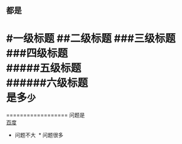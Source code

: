 都是
------
#一级标题
##二级标题
###三级标题<br>
###四级标题<br>
#####五级标题<br>
######六级标题<br>
是多`少`
=====

==================
问题是<br>[百度](https://www.baidu.com/)


* 问题不大
  * 问题很多
